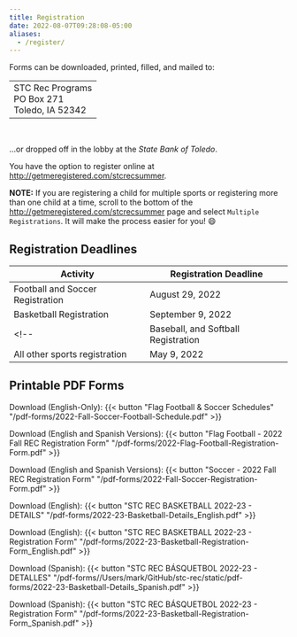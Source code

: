 ```yaml
---
title: Registration
date: 2022-08-07T09:28:08-05:00
aliases:
  - /register/
---
```


Forms can be downloaded, printed, filled, and mailed to:

<table>
  <tr><td> STC Rec Programs <br/> PO Box 271 <br/> Toledo, IA 52342 </td></tr>
</table><br/>

...or dropped off in the lobby at the _State Bank of Toledo_.

<!-- Online registration is also available at [http://getmeregistered.com/stcrec](http://getmeregistered.com/stcrec). /-->

You have the option to register online at http://getmeregistered.com/stcrecsummer.

**NOTE:** If you are registering a child for multiple sports or registering more than one child at a time, scroll to the bottom of the http://getmeregistered.com/stcrecsummer page and select `Multiple Registrations`.  It will make the process easier for you! :smile:

## Registration Deadlines

  | Activity | Registration Deadline |
  | --- | --- |
  | Football and Soccer Registration | August 29, 2022 |
  | Basketball Registration | September 9, 2022 |
  <!-- | Baseball, and Softball Registration | April 11, 2022 |
  | All other sports registration | May 9, 2022 | -->

## Printable PDF Forms

  <!-- Download (English): {{< button "All Activities - 2022 Summer REC Registration Form (English)" "/pdf-forms/2022SummerRec-RegistrationForm-English.pdf" >}}

  Download (Spanish): {{< button "All Activities - 2022 Summer REC Registration Form (Spanish)" "/pdf-forms/2022SummerRec-RegistrationForm-SPANISH.pdf" >}}   -->
  
  Download (English-Only): {{< button "Flag Football & Soccer Schedules" "/pdf-forms/2022-Fall-Soccer-Football-Schedule.pdf" >}}

  Download (English and Spanish Versions): {{< button "Flag Football - 2022 Fall REC Registration Form" "/pdf-forms/2022-Flag-Football-Registration-Form.pdf" >}}

  Download (English and Spanish Versions): {{< button "Soccer - 2022 Fall REC Registration Form" "/pdf-forms/2022-Fall-Soccer-Registration-Form.pdf" >}}

  Download (English): {{< button "STC REC BASKETBALL 2022-23 - DETAILS" "/pdf-forms/2022-23-Basketball-Details_English.pdf" >}}

  Download (English): {{< button "STC REC BASKETBALL 2022-23 - Registration Form" "/pdf-forms/2022-23-Basketball-Registration-Form_English.pdf" >}}

  Download (Spanish): {{< button "STC REC BÁSQUETBOL 2022-23 - DETALLES" "/pdf-forms//Users/mark/GitHub/stc-rec/static/pdf-forms/2022-23-Basketball-Details_Spanish.pdf" >}}

  Download (Spanish): {{< button "STC REC BÁSQUETBOL 2022-23 - Registration Form" "/pdf-forms/2022-23-Basketball-Registration-Form_Spanish.pdf" >}}


